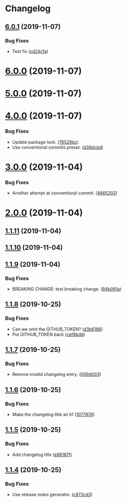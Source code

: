 # Changelog

## [6.0.1](https://github.com/amannn/semantic-release-test/compare/v6.0.0...v6.0.1) (2019-11-07)


### Bug Fixes

* Test fix ([cd24cfa](https://github.com/amannn/semantic-release-test/commit/cd24cfabec93f5a15a9cb8c8125a9c01a5d4161d))

# [6.0.0](https://github.com/amannn/semantic-release-test/compare/v5.0.0...v6.0.0) (2019-11-07)

# [5.0.0](https://github.com/amannn/semantic-release-test/compare/v4.0.0...v5.0.0) (2019-11-07)

# [4.0.0](https://github.com/amannn/semantic-release-test/compare/v3.0.0...v4.0.0) (2019-11-07)


### Bug Fixes

* Update package lock. ([76529bc](https://github.com/amannn/semantic-release-test/commit/76529bc2c14f007bbc8972320f776ca2750c0c06))
* Use conventional commits preset. ([d38dcbd](https://github.com/amannn/semantic-release-test/commit/d38dcbd31ed409b3dbec2d500560a7cd388ef7fb))

# [3.0.0](https://github.com/amannn/semantic-release-test/compare/v2.0.0...v3.0.0) (2019-11-04)


### Bug Fixes

* Another attempt at conventional commit. ([4665203](https://github.com/amannn/semantic-release-test/commit/4665203e304bc4453f2ddbfbbdd8fc18a2f373da))

# [2.0.0](https://github.com/amannn/semantic-release-test/compare/v1.1.11...v2.0.0) (2019-11-04)

## [1.1.11](https://github.com/amannn/semantic-release-test/compare/v1.1.10...v1.1.11) (2019-11-04)

## [1.1.10](https://github.com/amannn/semantic-release-test/compare/v1.1.9...v1.1.10) (2019-11-04)

## [1.1.9](https://github.com/amannn/semantic-release-test/compare/v1.1.8...v1.1.9) (2019-11-04)


### Bug Fixes

* BREAKING CHANGE: test breaking change. ([84b091a](https://github.com/amannn/semantic-release-test/commit/84b091a721c0bfad18b9d215609fb4c9b2789678))

## [1.1.8](https://github.com/amannn/semantic-release-test/compare/v1.1.7...v1.1.8) (2019-10-25)


### Bug Fixes

* Can we omit the GITHUB_TOKEN? ([d3b6186](https://github.com/amannn/semantic-release-test/commit/d3b618650e239ac640b3eb007853071ab056efbe))
* Put GITHUB_TOKEN back ([cef8bdd](https://github.com/amannn/semantic-release-test/commit/cef8bdd6eb1cb4802730468b642e18552d0726f1))

## [1.1.7](https://github.com/amannn/semantic-release-test/compare/v1.1.6...v1.1.7) (2019-10-25)


### Bug Fixes

* Remove invalid changelog entry. ([009d003](https://github.com/amannn/semantic-release-test/commit/009d003435153621e922186d79f2f27b0c789178))

## [1.1.6](https://github.com/amannn/semantic-release-test/compare/v1.1.5...v1.1.6) (2019-10-25)


### Bug Fixes

* Make the changelog title an h1 ([1077876](https://github.com/amannn/semantic-release-test/commit/10778763002068152fd926e3b9d324546db17f7d))

## [1.1.5](https://github.com/amannn/semantic-release-test/compare/v1.1.4...v1.1.5) (2019-10-25)


### Bug Fixes

* Add changelog title ([e88187f](https://github.com/amannn/semantic-release-test/commit/e88187feb789de424e836d9736ce9ee870703681))

## [1.1.4](https://github.com/amannn/semantic-release-test/compare/v1.1.3...v1.1.4) (2019-10-25)


### Bug Fixes

* Use release notes generator. ([c973cd3](https://github.com/amannn/semantic-release-test/commit/c973cd36ef8c95db25b1400752815e58522bde19))
